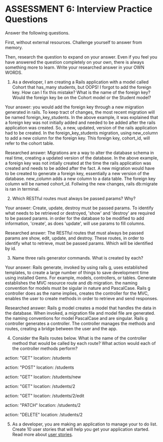 # ASSESSMENT 6: Interview Practice Questions

Answer the following questions.

First, without external resources. Challenge yourself to answer from memory.

Then, research the question to expand on your answer. Even if you feel you have answered the question completely on your own, there is always something more to learn. Write your researched answer in your OWN WORDS.

1. As a developer, I am creating a Rails application with a model called Cohort that has_many students, but OOPS! I forgot to add the foreign key. How can I fix this mistake? What is the name of the foreign key? Would the foreign key be on the Cohort model or the Student model?

Your answer: you would add the foreign key through a new migration generated in rails. To keep tract of changes, the most recent migration will be named foreign_key_students. In the above example, it was explained that a foreign key was not initially added and needed to be added after the rails application was created. So, a new, updated, version of the rails application had to be created.  In the foreign_key_students migration, using new_column to add a new column for the foreign key. This foreign key, cohort_id, will refer to the cohort table.

Researched answer: Migrations are a way to alter the database schema in real time, creating a updated version of the database.  In the above example, a foreign key was not intially created at the time the rails application was created and needs to be added after the fact. A new migration would have to be created to generate a foreign key, essentially a new version of the database. new_column adds a new column to a data table. The foreign key column will be named cohort_id. Follwing the new changes, rails db:migrate is ran in terminal.

2. Which RESTful routes must always be passed params? Why?

Your answer: Create, update, destroy must be passed params. To identify what needs to be retrieved or destroyed, 'show' and 'destroy' are required to be passed params. in order for the database to be modified to add information, 'create', as does 'update', will use params to fill columns. 

Researched answer: The RESTful routes that must always be passed params are show, edit, update, and destroy. These routes, in order to identify what to retrieve, must be passed params. Which will be identified by id.

3. Name three rails generator commands. What is created by each?

Your answer: Rails generate, invoked by using rails g, uses established templates, to create a large number of things to save development time using installed Gems. For example, models, controllers, or tables. Generate establishes the MVC resource route and db migration. the naming convention for models must be sigular in nature and PascalCase. Rails g controller does as the name implies, creates the controller for the MVC, enables the user to create methods in order to retrieve and send responses. 

Researched answer: Rails g model creates a model that handles the data in the database. When invoked, a migration file and model file are generated. the naming conventions for model PascalCase and are singular. Rails g controller generates a controller. The controller manages the methods and routes, creating a bridge between the user and the app. 

4. Consider the Rails routes below. What is the name of the controller method that would be called by each route? What action would each of the controller methods perform?

action: "GET" location: /students

action: "POST" location: /students

action: "GET" location: /students/new

action: "GET" location: /students/2

action: "GET" location: /students/2/edit

action: "PATCH" location: /students/2

action: "DELETE" location: /students/2

5. As a developer, you are making an application to manage your to do list. Create 10 user stories that will help you get your application started. Read more about [user stories](https://www.atlassian.com/agile/project-management/user-stories).
